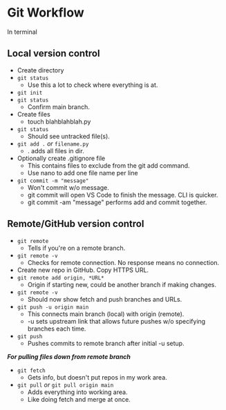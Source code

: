 
# Git Workflow

In terminal

## Local version control

- Create directory
- `git status` 
    - Use this a lot to check where everything is at.
- `git init`
- `git status`
    - Confirm main branch.
- Create files
    - touch blahblahblah.py
- `git status`
    - Should see untracked file(s).
- `git add .` *or* `filename.py`
    - . adds all files in dir. 
- Optionally create .gitignore file
    - This contains files to exclude from the git add command.
    - Use nano to add one file name per line
- `git commit -m "message"`
    - Won't commit w/o message.
    - git commit will open VS Code to finish the message. CLI is quicker.
    - git commit -am "message" performs add and commit together.

## Remote/GitHub version control

- `git remote`
    - Tells if you're on a remote branch.
- `git remote -v`
    - Checks for remote connection. No response means no connection.
- Create new repo in GitHub. Copy HTTPS URL. 
- `git remote add origin, *URL*`
    - Origin if starting new, could be another branch if making changes.
- `git remote -v`
    - Should now show fetch and push branches and URLs.
- `git push -u origin main`
    - This connects main branch (local) with origin (remote).
    - -u sets upstream link that allows future pushes w/o specifying branches each time.
- `git push`
    - Pushes commits to remote branch after initial -u setup.

***For pulling files down from remote branch***
- `git fetch`
    - Gets info, but doesn't put repos in my work area.
- `git pull` *or* `git pull origin main`
    - Adds everything into working area.
    - Like doing fetch and merge at once.
